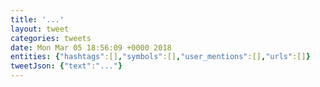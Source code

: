 ```yaml
---
title: '...'
layout: tweet
categories: tweets
date: Mon Mar 05 18:56:09 +0000 2018
entities: {"hashtags":[],"symbols":[],"user_mentions":[],"urls":[]}
tweetJson: {"text":"..."}
---
```

